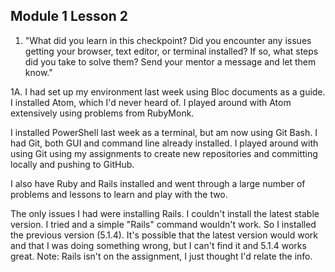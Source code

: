 ## __Module 1 Lesson 2__

1. "What did you learn in this checkpoint? Did you encounter 
any issues getting your browser, text editor, or terminal installed? 
If so, what steps did you take to solve them? Send your mentor a message 
and let them know."

1A. I had set up my environment last week using Bloc documents as a guide. 
I installed Atom, which I'd never heard of. I played around with Atom extensively
using problems from RubyMonk. 

I installed PowerShell last week as a terminal, but am now using Git Bash. 
I had Git, both GUI and command line already installed. I played around with
using Git using my assignments to create new repositories and committing locally
and pushing to GitHub.

I also have Ruby and Rails installed and went through a large number of
problems and lessons to learn and play with the two.

The only issues I had were installing Rails. I couldn't install the latest stable 
version. I tried and a simple "Rails" command wouldn't work. So I installed the 
previous version (5.1.4). It's possible that the latest version would work
and that I was doing something wrong, but I can't find it and 5.1.4 works great.
Note: Rails isn't on the assignment, I just thought I'd relate the info.

